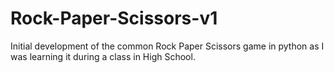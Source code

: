 # Rock-Paper-Scissors-v1
Initial development of the common Rock Paper Scissors game in python as I was learning it during a class in High School.
